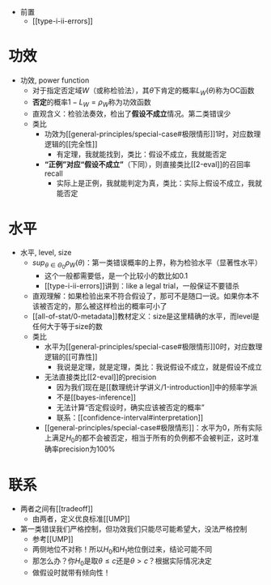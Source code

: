 - 前置
  - [[type-i-ii-errors]]

# 功效
- 功效, power function
  - 对于指定否定域$W$（或称检验法），其$\theta$下肯定的概率$L_W(\theta)$称为OC函数
  - **否定**的概率$1-L_W=\rho_W$称为功效函数
  - 直观含义：检验法奏效，检出了**假设不成立**情况。第二类错误少
  - 类比
    - 功效为[[general-principles/special-case#极限情形]]1时，对应数理逻辑的[[完全性]]
      - 有定理，我就能找到，类比：假设不成立，我就能否定
    - **“正例”对应“假设不成立”**（下同），则直接类比[[2-eval]]的召回率recall
      - 实际上是正例，我就能判定为真，类比：实际上假设不成立，我就能否定
# 水平
- 水平, level, size
  - $sup_{\theta\in \Theta_0}\rho_W(\theta)$：第一类错误概率的上界，称为检验水平（显著性水平）
    - 这个一般都需要低，是一个比较小的数比如0.1
    - [[type-i-ii-errors]]讲到：like a legal trial，一般保证不要错杀
  - 直观理解：如果检验出来不符合假设了，那可不是随口一说。如果你本不该被否定的，那么被这样检出的概率可小了
  - [[all-of-stat/0-metadata]]教材定义：size是这里精确的水平，而level是任何大于等于size的数
  - 类比
    - 水平为[[general-principles/special-case#极限情形]]0时，对应数理逻辑的[[可靠性]]
      - 我说是定理，就是定理，类比：我说假设不成立，就是假设不成立
    - 无法直接类比[[2-eval]]的precision
      - 因为我们现在是[[数理统计学讲义/1-introduction]]中的频率学派
      - 不是[[bayes-inference]]
      - 无法计算“否定假设时，确实应该被否定的概率”
      - 联系：[[confidence-interval#interpretation]]
    - [[general-principles/special-case#极限情形]]：水平为0，所有实际上满足$H_0$的都不会被否定，相当于所有的负例都不会被判正，这时准确率precision为100%
# 联系
- 两者之间有[[tradeoff]]
  - 由两者，定义优良标准[[UMP]]
- 第一类错误我们严格控制，但功效我们只能尽可能希望大，没法严格控制
  - 参考[[UMP]]
  - 两侧地位不对称！所以$H_0$和$H_1$地位倒过来，结论可能不同
  - 那怎么办？你$H_0$是取$\theta\le c$还是$\theta>c$？根据实际情况决定
  - 做假设时就带有倾向性！